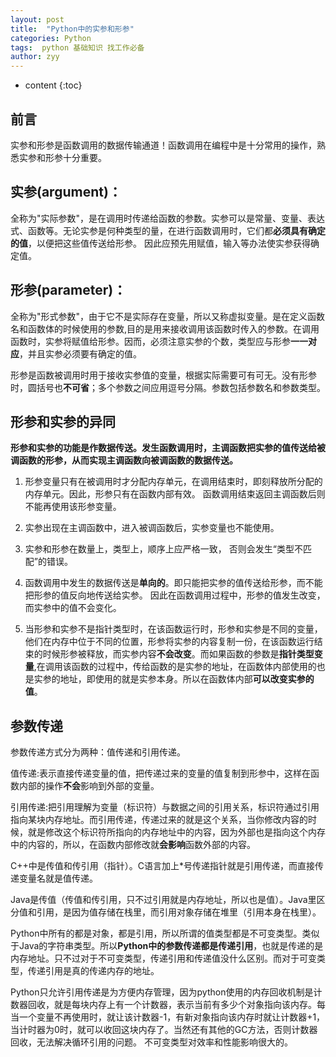 ```yaml
---
layout: post
title:  "Python中的实参和形参"
categories: Python
tags:  python 基础知识 找工作必备
author: zyy
---
```


* content
{:toc}

## 前言

实参和形参是函数调用的数据传输通道！函数调用在编程中是十分常用的操作，熟悉实参和形参十分重要。

## 实参(argument)：
  全称为"实际参数"，是在调用时传递给函数的参数。实参可以是常量、变量、表达式、函数等。无论实参是何种类型的量，在进行函数调用时，它们都**必须具有确定的值**，以便把这些值传送给形参。 因此应预先用赋值，输入等办法使实参获得确定值。




## 形参(parameter)：

全称为"形式参数"，由于它不是实际存在变量，所以又称虚拟变量。是在定义函数名和函数体的时候使用的参数,目的是用来接收调用该函数时传入的参数。在调用函数时，实参将赋值给形参。因而，必须注意实参的个数，类型应与形参**一一对应**，并且实参必须要有确定的值。

形参是函数被调用时用于接收实参值的变量，根据实际需要可有可无。没有形参时，圆括号也**不可省**；多个参数之间应用逗号分隔。参数包括参数名和参数类型。

## 形参和实参的异同

**形参和实参的功能是作数据传送。发生函数调用时，主调函数把实参的值传送给被调函数的形参，从而实现主调函数向被调函数的数据传送。**

1. 形参变量只有在被调用时才分配内存单元，在调用结束时，即刻释放所分配的内存单元。因此，形参只有在函数内部有效。 函数调用结束返回主调函数后则不能再使用该形参变量。 

2. 实参出现在主调函数中，进入被调函数后，实参变量也不能使用。

3. 实参和形参在数量上，类型上，顺序上应严格一致， 否则会发生“类型不匹配”的错误。

4. 函数调用中发生的数据传送是**单向的**。即只能把实参的值传送给形参，而不能把形参的值反向地传送给实参。 因此在函数调用过程中，形参的值发生改变，而实参中的值不会变化。

5. 当形参和实参不是指针类型时，在该函数运行时，形参和实参是不同的变量，他们在内存中位于不同的位置，形参将实参的内容复制一份，在该函数运行结束的时候形参被释放，而实参内容**不会改变**。而如果函数的参数是**指针类型变量**,在调用该函数的过程中，传给函数的是实参的地址，在函数体内部使用的也是实参的地址，即使用的就是实参本身。所以在函数体内部**可以改变实参的值**。


## 参数传递

参数传递方式分为两种：值传递和引用传递。

值传递:表示直接传递变量的值，把传递过来的变量的值复制到形参中，这样在函数内部的操作**不会**影响到外部的变量。

引用传递:把引用理解为变量（标识符）与数据之间的引用关系，标识符通过引用指向某块内存地址。而引用传递，传递过来的就是这个关系，当你修改内容的时候，就是修改这个标识符所指向的内存地址中的内容，因为外部也是指向这个内存中的内容的，所以，在函数内部修改就**会影响**函数外部的内容。

C++中是传值和传引用（指针）。C语言加上*号传递指针就是引用传递，而直接传递变量名就是值传递。

Java是传值（传值和传引用，只不过引用就是内存地址，所以也是值）。Java里区分值和引用，是因为值存储在栈里，而引用对象存储在堆里（引用本身在栈里）。

Python中所有的都是对象，都是引用，所以所谓的值类型都是不可变类型。类似于Java的字符串类型。所以**Python中的参数传递都是传递引用**，也就是传递的是内存地址。只不过对于不可变类型，传递引用和传递值没什么区别。而对于可变类型，传递引用是真的传递内存的地址。

Python只允许引用传递是为方便内存管理，因为python使用的内存回收机制是计数器回收，就是每块内存上有一个计数器，表示当前有多少个对象指向该内存。每当一个变量不再使用时，就让该计数器-1，有新对象指向该内存时就让计数器+1，当计时器为0时，就可以收回这块内存了。当然还有其他的GC方法，否则计数器回收，无法解决循环引用的问题。
不可变类型对效率和性能影响很大的。



